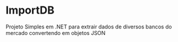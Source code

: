 # ImportDB
Projeto Simples em .NET para extrair dados de diversos bancos do mercado convertendo em objetos JSON
